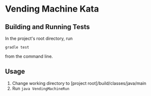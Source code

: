 Vending Machine Kata
====================

Building and Running Tests
--------------------------

In the project's root directory, run
```
gradle test
```
from the command line.

Usage
-----

1. Change working directory to [project root]/build/classes/java/main
2. Run ```java VendingMachineRun```
